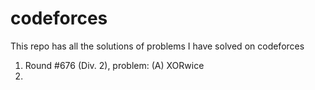 # codeforces
This repo has all the solutions of problems I have solved on codeforces

1. Round #676 (Div. 2), problem: (A) XORwice
2. 
